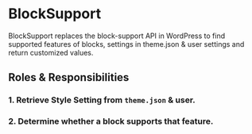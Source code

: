 # BlockSupport

BlockSupport replaces the block-support API in WordPress to find supported features of blocks, settings in
theme.json & user settings and return customized values.

## Roles & Responsibilities

### 1. Retrieve Style Setting from `theme.json` & user.

### 2. Determine whether a block supports that feature.